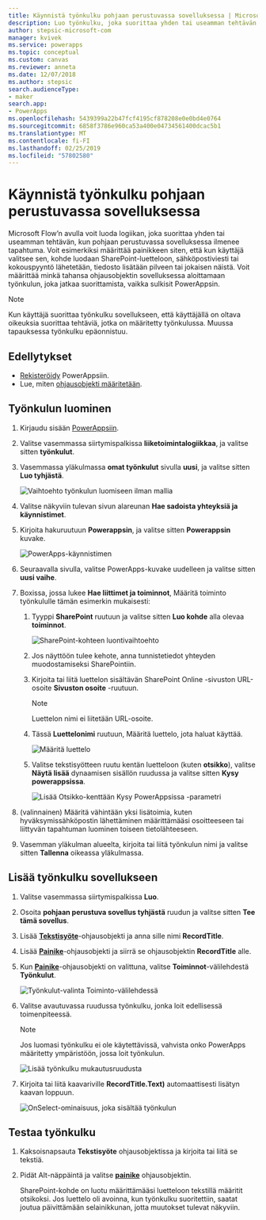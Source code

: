 ```yaml
---
title: Käynnistä työnkulku pohjaan perustuvassa sovelluksessa | Microsoft Docs
description: Luo työnkulku, joka suorittaa yhden tai useamman tehtävän pohjaan perustuvassa sovelluksessa ilmenneen tapahtuman jälkeen, kuten käyttäjän painettua painiketta.
author: stepsic-microsoft-com
manager: kvivek
ms.service: powerapps
ms.topic: conceptual
ms.custom: canvas
ms.reviewer: anneta
ms.date: 12/07/2018
ms.author: stepsic
search.audienceType:
- maker
search.app:
- PowerApps
ms.openlocfilehash: 5439399a22b47fcf4195cf878208e0e0bd4e0764
ms.sourcegitcommit: 6858f3786e960ca53a400e04734561400dcac5b1
ms.translationtype: MT
ms.contentlocale: fi-FI
ms.lasthandoff: 02/25/2019
ms.locfileid: "57802580"
---
```

# <a name="start-a-flow-in-a-canvas-app"></a>Käynnistä työnkulku pohjaan perustuvassa sovelluksessa

Microsoft Flow’n avulla voit luoda logiikan, joka suorittaa yhden tai useamman tehtävän, kun pohjaan perustuvassa sovelluksessa ilmenee tapahtuma. Voit esimerkiksi määrittää painikkeen siten, että kun käyttäjä valitsee sen, kohde luodaan SharePoint-luetteloon, sähköpostiviesti tai kokouspyyntö lähetetään, tiedosto lisätään pilveen tai jokaisen näistä. Voit määrittää minkä tahansa ohjausobjektin sovelluksessa aloittamaan työnkulun, joka jatkaa suorittamista, vaikka sulkisit PowerAppsin.

> [!NOTE]
> Kun käyttäjä suorittaa työnkulku sovellukseen, että käyttäjällä on oltava oikeuksia suorittaa tehtäviä, jotka on määritetty työnkulussa. Muussa tapauksessa työnkulku epäonnistuu.

## <a name="prerequisites"></a>Edellytykset

- [Rekisteröidy](../signup-for-powerapps.md) PowerAppsiin.
- Lue, miten [ohjausobjekti määritetään](add-configure-controls.md).

## <a name="create-a-flow"></a>Työnkulun luominen

1. Kirjaudu sisään [PowerAppsiin](http://web.powerapps.com?utm_source=padocs&utm_medium=linkinadoc&utm_campaign=referralsfromdoc).

1. Valitse vasemmassa siirtymispalkissa **liiketoimintalogiikkaa**, ja valitse sitten **työnkulut**.

1. Vasemmassa yläkulmassa **omat työnkulut** sivulla **uusi**, ja valitse sitten **Luo tyhjästä**.

    ![Vaihtoehto työnkulun luomiseen ilman mallia](./media/using-logic-flows/create-from-blank.png)

1. Valitse näkyviin tulevan sivun alareunan **Hae sadoista yhteyksiä ja käynnistimet**.

1. Kirjoita hakuruutuun **Powerappsin**, ja valitse sitten **Powerappsin** kuvake.

    ![PowerApps-käynnistimen](./media/using-logic-flows/set-trigger.png)
    
1. Seuraavalla sivulla, valitse PowerApps-kuvake uudelleen ja valitse sitten **uusi vaihe**.

1. Boxissa, jossa lukee **Hae liittimet ja toiminnot**, Määritä toiminto työnkululle tämän esimerkin mukaisesti:

   1. Tyyppi **SharePoint** ruutuun ja valitse sitten **Luo kohde** alla olevaa **toiminnot**.

       ![SharePoint-kohteen luontivaihtoehto](./media/using-logic-flows/create-sharepoint-item.png)

   1. Jos näyttöön tulee kehote, anna tunnistetiedot yhteyden muodostamiseksi SharePointiin.

   1. Kirjoita tai liitä luettelon sisältävän SharePoint Online -sivuston URL-osoite **Sivuston osoite** -ruutuun.

       > [!NOTE]
       > Luettelon nimi ei liitetään URL-osoite.

   1. Tässä **Luettelonimi** ruutuun, Määritä luettelo, jota haluat käyttää.
   
       ![Määritä luettelo](./media/using-logic-flows/list-fields.png)

   1. Valitse tekstisyötteen ruutu kentän luetteloon (kuten **otsikko**), valitse **Näytä lisää** dynaamisen sisällön ruudussa ja valitse sitten **Kysy powerappsissa**. 

       ![Lisää Otsikko-kenttään Kysy PowerAppsissa -parametri](./media/using-logic-flows/ask-in-powerapps.png)

1. (valinnainen) Määritä vähintään yksi lisätoimia, kuten hyväksymissähköpostin lähettäminen määrittämääsi osoitteeseen tai liittyvän tapahtuman luominen toiseen tietolähteeseen.

1. Vasemman yläkulman alueelta, kirjoita tai liitä työnkulun nimi ja valitse sitten **Tallenna** oikeassa yläkulmassa.

## <a name="add-a-flow-to-an-app"></a>Lisää työnkulku sovellukseen
1. Valitse vasemmassa siirtymispalkissa **Luo**.

1. Osoita **pohjaan perustuva sovellus tyhjästä** ruudun ja valitse sitten **Tee tämä sovellus**.

1. Lisää **[Tekstisyöte](controls/control-text-input.md)**-ohjausobjekti ja anna sille nimi **RecordTitle**.

1. Lisää **[Painike](controls/control-button.md)**-ohjausobjekti ja siirrä se ohjausobjektin **RecordTitle** alle.

1. Kun **[Painike](controls/control-button.md)**-ohjausobjekti on valittuna, valitse **Toiminnot**-välilehdestä **Työnkulut**.

    ![Työnkulut-valinta Toiminto-välilehdessä](./media/using-logic-flows/action-tab.png)

1. Valitse avautuvassa ruudussa työnkulku, jonka loit edellisessä toimenpiteessä.

    > [!NOTE]
   > Jos luomasi työnkulku ei ole käytettävissä, vahvista onko PowerApps määritetty ympäristöön, jossa loit työnkulun.

    ![Lisää työnkulku mukautusruudusta](./media/using-logic-flows/add-flow-from-pane.png)

1. Kirjoita tai liitä kaavariville **RecordTitle.Text)** automaattisesti lisätyn kaavan loppuun.

    ![OnSelect-ominaisuus, joka sisältää työnkulun](./media/using-logic-flows/onselect-with-flow.png)

## <a name="test-the-flow"></a>Testaa työnkulku
1. Kaksoisnapsauta **Tekstisyöte** ohjausobjektissa ja kirjoita tai liitä se tekstiä.

1. Pidät Alt-näppäintä ja valitse **[painike](controls/control-button.md)** ohjausobjektin.

    SharePoint-kohde on luotu määrittämääsi luetteloon tekstillä määritit otsikoksi. Jos luettelo oli avoinna, kun työnkulku suoritettiin, saatat joutua päivittämään selainikkunan, jotta muutokset tulevat näkyviin.
